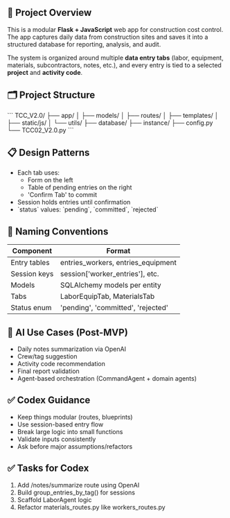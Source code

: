 ## 🔧 Project Overview

This is a modular **Flask + JavaScript** web app for construction cost control. The app captures daily data from construction sites and saves it into a structured database for reporting, analysis, and audit.

The system is organized around multiple **data entry tabs** (labor, equipment, materials, subcontractors, notes, etc.), and every entry is tied to a selected **project** and **activity code**.

## 🗂️ Project Structure

\`\`\`
TCC_V2.0/
├── app/
│   ├── models/
│   ├── routes/
│   ├── templates/
│   ├── static/js/
│   └── utils/
├── database/
├── instance/
├── config.py
└── TCC02_V2.0.py
\`\`\`

## 📋 Design Patterns

- Each tab uses:
  - Form on the left
  - Table of pending entries on the right
  - 'Confirm Tab' to commit
- Session holds entries until confirmation
- \`status\` values: \`pending\`, \`committed\`, \`rejected\`

## 📌 Naming Conventions

| Component     | Format |
|---------------|--------|
| Entry tables  | entries_workers, entries_equipment |
| Session keys  | session['worker_entries'], etc. |
| Models        | SQLAlchemy models per entity |
| Tabs          | LaborEquipTab, MaterialsTab |
| Status enum   | 'pending', 'committed', 'rejected' |

## 🤖 AI Use Cases (Post-MVP)

- Daily notes summarization via OpenAI
- Crew/tag suggestion
- Activity code recommendation
- Final report validation
- Agent-based orchestration (CommandAgent + domain agents)

## ✅ Codex Guidance

- Keep things modular (routes, blueprints)
- Use session-based entry flow
- Break large logic into small functions
- Validate inputs consistently
- Ask before major assumptions/refactors

## ✅ Tasks for Codex

1. Add /notes/summarize route using OpenAI
2. Build group_entries_by_tag() for sessions
3. Scaffold LaborAgent logic
4. Refactor materials_routes.py like workers_routes.py
